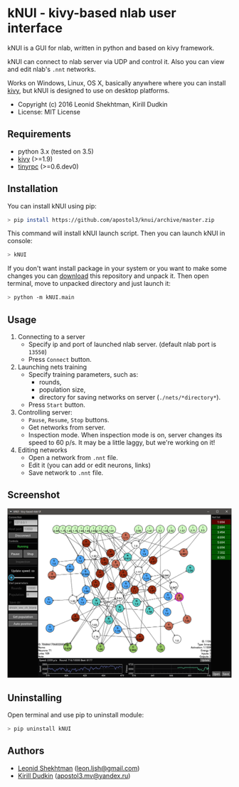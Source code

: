 # kNUI - kivy-based nlab user interface

kNUI is a GUI for nlab, written in python and based on kivy framework.

kNUI can connect to nlab server via UDP and control it.
Also you can view and edit nlab's `.nnt` networks.

Works on Windows, Linux, OS X, basically anywhere where you can install
[kivy](https://kivy.org/#download), but kNUI is designed to use on desktop platforms.

- Copyright (c) 2016 Leonid Shekhtman, Kirill Dudkin
- License: MIT License

## Requirements

* python 3.x (tested on 3.5)
* [kivy](https://kivy.org/#download) (>=1.9)
* [tinyrpc](https://github.com/mbr/tinyrpc) (>=0.6.dev0)

## Installation

You can install kNUI using pip:
```bash
> pip install https://github.com/apostol3/knui/archive/master.zip
```
This command will install kNUI launch script.
Then you can launch kNUI in console:
```bash
> kNUI
```

If you don't want install package in your system or you want to make some changes
you can [download](https://github.com/apostol3/knui/archive/master.zip)
this repository and unpack it. Then open terminal, move to unpacked directory and
just launch it:
```bash
> python -m kNUI.main
```

## Usage

1. Connecting to a server
   * Specify ip and port of launched nlab server. (default nlab port is `13550`)
   * Press `Connect` button.
2. Launching nets training
   * Specify training parameters, such as:
       * rounds,
       * population size,
       * directory for saving networks on server (`./nets/*directory*`).
   * Press `Start` button.
3. Controlling server:
   * `Pause`, `Resume`, `Stop` buttons.
   * Get networks from server.
   * Inspection mode. When inspection mode is on, server changes its speed to 60 p/s.
     It may be a little laggy, but we're working on it!
4. Editing networks
   * Open a network from `.nnt` file.
   * Edit it (you can add or edit neurons, links)
   * Save network to `.nnt` file.

## Screenshot

![screenshot](./screenshot.png)

## Uninstalling
Open terminal and use pip to uninstall module:
```bash
> pip uninstall kNUI
```

## Authors

- [Leonid Shekhtman](https://github.com/leonljsh) (leon.ljsh@gmail.com)
- [Kirill Dudkin](https://github.com/apostol3) (apostol3.mv@yandex.ru)